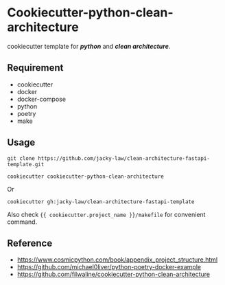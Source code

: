 # Cookiecutter-python-clean-architecture

cookiecutter template for **_python_** and **_clean architecture_**.

## Requirement

- cookiecutter
- docker
- docker-compose
- python
- poetry
- make

## Usage

```
git clone https://github.com/jacky-law/clean-architecture-fastapi-template.git

cookiecutter cookiecutter-python-clean-architecture
```

Or

```
cookiecutter gh:jacky-law/clean-architecture-fastapi-template
```

Also check `{{ cookiecutter.project_name }}/makefile` for convenient command.

## Reference

- https://www.cosmicpython.com/book/appendix_project_structure.html
- https://github.com/michael0liver/python-poetry-docker-example
- https://github.com/filwaline/cookiecutter-python-clean-architecture
